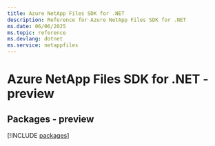 ```yaml
---
title: Azure NetApp Files SDK for .NET
description: Reference for Azure NetApp Files SDK for .NET
ms.date: 06/06/2025
ms.topic: reference
ms.devlang: dotnet
ms.service: netappfiles
---
```

# Azure NetApp Files SDK for .NET - preview
## Packages - preview
[!INCLUDE [packages](netapp-files-index.md)]